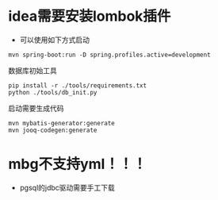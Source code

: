 # idea需要安装lombok插件

- 可以使用如下方式启动
```
mvn spring-boot:run -D spring.profiles.active=development
```

数据库初始工具
```
pip install -r ./tools/requirements.txt
python ./tools/db_init.py
```

启动需要生成代码
```
mvn mybatis-generator:generate
mvn jooq-codegen:generate
```

# mbg不支持yml！！！
- pgsql的jdbc驱动需要手工下载